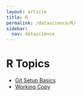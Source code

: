 ```yaml
---
layout: article
title: R
permalink: /datascience/R/
sidebar:
  nav: datascience
---
```


# R Topics

- [Git Setup Basics](/datascience/git/01_newproject/)
- [Working Copy](/datascience/git/02_workingcopy/)
